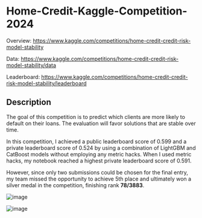 # Home-Credit-Kaggle-Competition-2024
Overview: https://www.kaggle.com/competitions/home-credit-credit-risk-model-stability

Data: https://www.kaggle.com/competitions/home-credit-credit-risk-model-stability/data

Leaderboard: https://www.kaggle.com/competitions/home-credit-credit-risk-model-stability/leaderboard

## Description
The goal of this competition is to predict which clients are more likely to default on their loans. The evaluation will favor solutions that are stable over time. 

In this competition, I achieved a public leaderboard score of 0.599 and a private leaderboard score of 0.524 by using a combination of LightGBM and CatBoost models without employing any metric hacks. When I used metric hacks, my notebook reached a highest private leaderboard score of 0.591.

However, since only two submissions could be chosen for the final entry, my team missed the opportunity to achieve 5th place and ultimately won a silver medal in the competition, finishing rank **78/3883**.

![image](https://github.com/whatformofpoweristhis/Home-Credit-Kaggle-Competition-2024/assets/120392332/f1922e64-e9f3-452b-b7f8-7798230b58a6)

![image](https://github.com/whatformofpoweristhis/Home-Credit-Kaggle-Competition-2024/assets/120392332/8dfcf9dd-8294-4ee5-8c04-33149f4b5aef)



